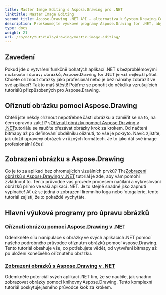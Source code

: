```yaml
---
title: Master Image Editing s Aspose.Drawing pro .NET
linktitle: Master Image Editing
second_title: Aspose.Drawing .NET API – alternativa k System.Drawing.Common
description: Prozkoumejte výukové programy Aspose.Drawing for .NET, abyste zvládli úpravy, oříznutí a zobrazení obrázků v aplikacích .NET pomocí podrobných průvodců.
type: docs
weight: 21
url: /cs/net/tutorials/drawing/master-image-editing/
---
```

## Zavedení

Pokud jde o vytváření funkčně bohatých aplikací .NET s bezproblémovými možnostmi úpravy obrázků, Aspose.Drawing for .NET je váš nejlepší přítel. Chcete oříznout obrázky jako profesionál nebo je bez námahy zobrazit ve své aplikaci? Tak to máš štěstí! Pojďme se ponořit do několika vzrušujících tutoriálů přizpůsobených pro Aspose.Drawing.

## Oříznutí obrázku pomocí Aspose.Drawing  
 Chtěli jste někdy oříznout nepotřebné části obrázku a zaměřit se na to, na čem opravdu záleží? s[Oříznutí obrázku pomocí Aspose.Drawing v .NET](./image-cropping/)tutoriálu se naučíte ořezávat obrázky krok za krokem. Od načtení bitmapy až po definování obdélníku oříznutí, to vše je pokryto. Navíc zjistíte, jak uložit upravený obrázek v různých formátech. Je to jako dát své image profesionální účes!  

## Zobrazení obrázku s Aspose.Drawing  
 Co je to za aplikaci bez ohromujících vizuálních prvků? The[Zobrazení obrázků s Aspose.Drawing v .NET](./image-display/) tutoriál je zde, aby vám pomohl zvládnout to. Tento průvodce vás provede procesem načítání a vykreslování obrázků přímo ve vaší aplikaci .NET. Je to stejně snadné jako zapnutí vypínače! Ať už se jedná o zobrazení firemního loga nebo fotogalerie, tento tutoriál zajistí, že to pokaždé vychytáte.
  
## Hlavní výukové programy pro úpravu obrázků
### [Oříznutí obrázku pomocí Aspose.Drawing v .NET](./image-cropping/)
Odemkněte sílu manipulace s obrázky ve svých aplikacích .NET pomocí našeho podrobného průvodce oříznutím obrázků pomocí Aspose.Drawing. Tento tutoriál obsahuje vše, co potřebujete vědět, od vytvoření bitmapy až po uložení konečného oříznutého obrázku.
### [Zobrazení obrázků s Aspose.Drawing v .NET](./image-display/)
Odemkněte potenciál svých aplikací .NET tím, že se naučíte, jak snadno zobrazovat obrázky pomocí knihovny Aspose.Drawing. Tento komplexní tutoriál poskytuje jasného průvodce krok za krokem.